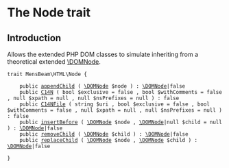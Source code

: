 # The Node trait #

## Introduction ##

Allows the extended PHP DOM classes to simulate inheriting from a theoretical extended [\DOMNode](https://www.php.net/manual/en/class.domnode.php).

<pre><code class="php">trait MensBeam\HTML\Node {

    public <a href="appendChild.html">appendChild</a> ( <a href="https://www.php.net/manual/en/class.domnode.php">\DOMNode</a> $node ) : <a href="https://www.php.net/manual/en/class.domnode.php">\DOMNode</a>|false
    public <a href="C14N.html">C14N</a> ( bool $exclusive = false , bool $withComments = false , null $xpath = null , null $nsPrefixes = null ) : false
    public <a href="C14NFile.html">C14NFile</a> ( string $uri , bool $exclusive = false , bool $withComments = false , null $xpath = null , null $nsPrefixes = null ) : false
    public <a href="Node_insertBefore.html">insertBefore</a> ( <a href="https://www.php.net/manual/en/class.domnode.php">\DOMNode</a> $node , <a href="https://www.php.net/manual/en/class.domnode.php">\DOMNode</a>|null $child = null ) : <a href="https://www.php.net/manual/en/class.domnode.php">\DOMNode</a>|false
    public <a href="Node_removeChild.html">removeChild</a> ( <a href="https://www.php.net/manual/en/class.domnode.php">\DOMNode</a> $child ) : <a href="https://www.php.net/manual/en/class.domnode.php">\DOMNode</a>|false
    public <a href="Node_replaceChild.html">replaceChild</a> ( <a href="https://www.php.net/manual/en/class.domnode.php">\DOMNode</a> $node , <a href="https://www.php.net/manual/en/class.domnode.php">\DOMNode</a> $child ) : <a href="https://www.php.net/manual/en/class.domnode.php">\DOMNode</a>|false

}</code></pre>